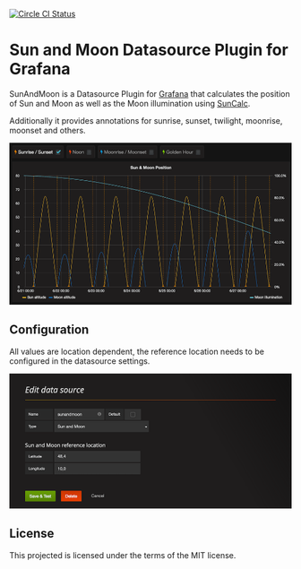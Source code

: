 [![Circle CI Status](https://circleci.com/gh/fetzerch/grafana-sunandmoon-datasource.svg?style=shield&circle-token=2e270ffe5a00a9187d96ab5f27e44a143ada2cce)](https://circleci.com/gh/fetzerch/grafana-sunandmoon-datasource)

# Sun and Moon Datasource Plugin for Grafana

SunAndMoon is a Datasource Plugin for [Grafana](https://grafana.org) that
calculates the position of Sun and Moon as well as the Moon illumination using
[SunCalc](https://github.com/mourner/suncalc).

Additionally it provides annotations for sunrise, sunset, twilight,
moonrise, moonset and others.

![SunAndMoon](src/img/screenshot.png)

## Configuration

All values are location dependent, the reference location needs to be
configured in the datasource settings.

![SunAndMoon Configuration](src/img/configuration.png)

## License

This projected is licensed under the terms of the MIT license.
